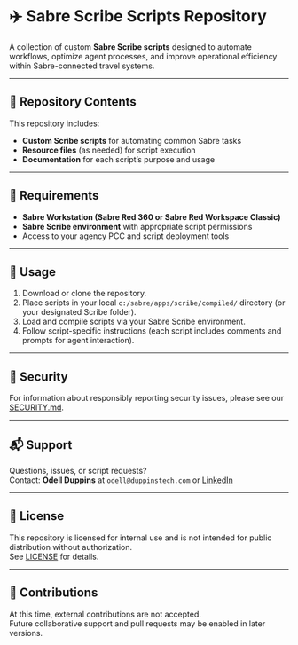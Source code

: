 # ✈️ Sabre Scribe Scripts Repository

A collection of custom **Sabre Scribe scripts** designed to automate workflows, optimize agent processes, and improve operational efficiency within Sabre-connected travel systems.

---

## 📂 Repository Contents

This repository includes:
- **Custom Scribe scripts** for automating common Sabre tasks  
- **Resource files** (as needed) for script execution  
- **Documentation** for each script’s purpose and usage  

---

## 🔧 Requirements

- **Sabre Workstation (Sabre Red 360 or Sabre Red Workspace Classic)**
- **Sabre Scribe environment** with appropriate script permissions  
- Access to your agency PCC and script deployment tools

---

## 🚀 Usage

1. Download or clone the repository.
2. Place scripts in your local `c:/sabre/apps/scribe/compiled/` directory (or your designated Scribe folder).
3. Load and compile scripts via your Sabre Scribe environment.
4. Follow script-specific instructions (each script includes comments and prompts for agent interaction).

---

## 📌 Security

For information about responsibly reporting security issues, please see our [SECURITY.md](./SECURITY.md).

---

## 📬 Support

Questions, issues, or script requests?  
Contact: **Odell Duppins** at `odell@duppinstech.com` or [LinkedIn](https://www.linkedin.com/in/oduppinsjr)

---

## 📃 License

This repository is licensed for internal use and is not intended for public distribution without authorization.  
See [LICENSE](./LICENSE) for details.

---

## 🙌 Contributions

At this time, external contributions are not accepted.  
Future collaborative support and pull requests may be enabled in later versions.

